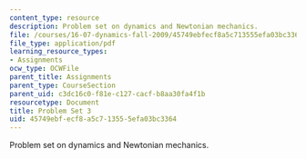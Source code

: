 ```yaml
---
content_type: resource
description: Problem set on dynamics and Newtonian mechanics.
file: /courses/16-07-dynamics-fall-2009/45749ebfecf8a5c713555efa03bc3364_MIT16_07F09_hw03.pdf
file_type: application/pdf
learning_resource_types:
- Assignments
ocw_type: OCWFile
parent_title: Assignments
parent_type: CourseSection
parent_uid: c3dc16c0-f81e-c127-cacf-b8aa30fa4f1b
resourcetype: Document
title: Problem Set 3
uid: 45749ebf-ecf8-a5c7-1355-5efa03bc3364
---
```

Problem set on dynamics and Newtonian mechanics.

